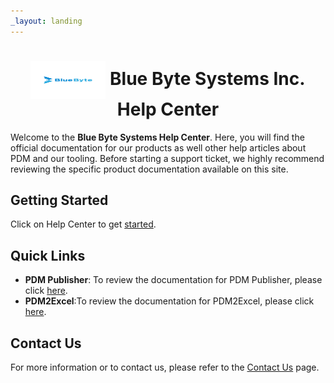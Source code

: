 ```yaml
---
_layout: landing
---
```


# <div align="center"> <img src="/images/logo.png" width="120" height="60" style="vertical-align:middle;"/> Blue Byte Systems Inc. Help Center
</div>

Welcome to the **Blue Byte Systems Help Center**. Here, you will find the official documentation for our products as well other help articles about PDM and our tooling. Before starting a support ticket, we highly recommend reviewing the specific product documentation available on this site.

## Getting Started 
Click on Help Center to get [started](../src/introduction.html).

## Quick Links

- **PDM Publisher**: To review the documentation for PDM Publisher, please click [here](../src/pdmpublisher.html).
- **PDM2Excel**:To review the documentation for PDM2Excel, please click [here](../src/pdm2excel.html).


## Contact Us

For more information or to contact us, please refer to the [Contact Us](https://bluebyte.biz/contact) page.
